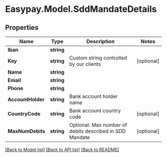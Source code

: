 # Easypay.Model.SddMandateDetails
## Properties

Name | Type | Description | Notes
------------ | ------------- | ------------- | -------------
**Iban** | **string** |  | 
**Key** | **string** | Custom string controlled by our clients | [optional] 
**Name** | **string** |  | 
**Email** | **string** |  | 
**Phone** | **string** |  | 
**AccountHolder** | **string** | Bank account holder name | 
**CountryCode** | **string** | Bank account country code | [optional] 
**MaxNumDebits** | **string** | Optional: Max number of debits described in SDD Mandate | [optional] 

[[Back to Model list]](../README.md#documentation-for-models) [[Back to API list]](../README.md#documentation-for-api-endpoints) [[Back to README]](../README.md)

